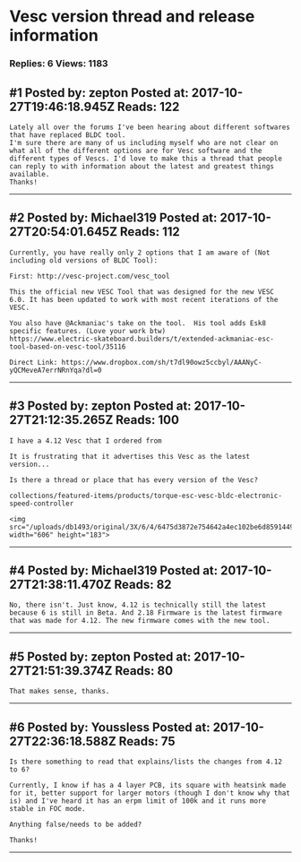 # Vesc version thread and release information

### Replies: 6 Views: 1183

## \#1 Posted by: zepton Posted at: 2017-10-27T19:46:18.945Z Reads: 122

```
Lately all over the forums I've been hearing about different softwares that have replaced BLDC tool.
I'm sure there are many of us including myself who are not clear on what all of the different options are for Vesc software and the different types of Vescs. I'd love to make this a thread that people can reply to with information about the latest and greatest things available.  
Thanks!
```

---
## \#2 Posted by: Michael319 Posted at: 2017-10-27T20:54:01.645Z Reads: 112

```
Currently, you have really only 2 options that I am aware of (Not including old versions of BLDC Tool):

First: http://vesc-project.com/vesc_tool 

This the official new VESC Tool that was designed for the new VESC 6.0. It has been updated to work with most recent iterations of the VESC. 

You also have @Ackmaniac's take on the tool.  His tool adds Esk8 specific features. (Love your work btw)
https://www.electric-skateboard.builders/t/extended-ackmaniac-esc-tool-based-on-vesc-tool/35116

Direct Link: https://www.dropbox.com/sh/t7dl90owz5ccbyl/AAANyC-yQCMeveA7errNRnYqa?dl=0
```

---
## \#3 Posted by: zepton Posted at: 2017-10-27T21:12:35.265Z Reads: 100

```
I have a 4.12 Vesc that I ordered from 

It is frustrating that it advertises this Vesc as the latest version...

Is there a thread or place that has every version of the Vesc?

collections/featured-items/products/torque-esc-vesc-bldc-electronic-speed-controller

<img src="/uploads/db1493/original/3X/6/4/6475d3872e754642a4ec102be6d8591449bc1d33.png" width="606" height="183">
```

---
## \#4 Posted by: Michael319 Posted at: 2017-10-27T21:38:11.470Z Reads: 82

```
No, there isn't. Just know, 4.12 is technically still the latest because 6 is still in Beta. And 2.18 Firmware is the latest firmware that was made for 4.12. The new firmware comes with the new tool.
```

---
## \#5 Posted by: zepton Posted at: 2017-10-27T21:51:39.374Z Reads: 80

```
That makes sense, thanks.
```

---
## \#6 Posted by: Youssless Posted at: 2017-10-27T22:36:18.588Z Reads: 75

```
Is there something to read that explains/lists the changes from 4.12 to 6?

Currently, I know if has a 4 layer PCB, its square with heatsink made for it, better support for larger motors (though I don't know why that is) and I've heard it has an erpm limit of 100k and it runs more stable in FOC mode. 

Anything false/needs to be added?

Thanks!
```

---
